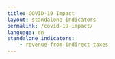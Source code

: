 ```yaml
---
title: COVID-19 Impact
layout: standalone-indicators
permalink: /covid-19-impact/
language: en
standalone_indicators:
    - revenue-from-indirect-taxes
---
```

